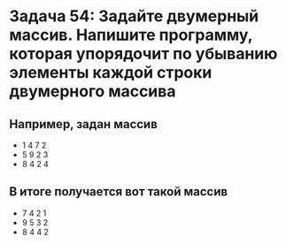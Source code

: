 # Задача 54: Задайте двумерный массив. Напишите программу, которая упорядочит по убыванию элементы каждой строки двумерного массива

## Например, задан массив

* 1 4 7 2
* 5 9 2 3
* 8 4 2 4

## В итоге получается вот такой массив

* 7 4 2 1
* 9 5 3 2
* 8 4 4 2
